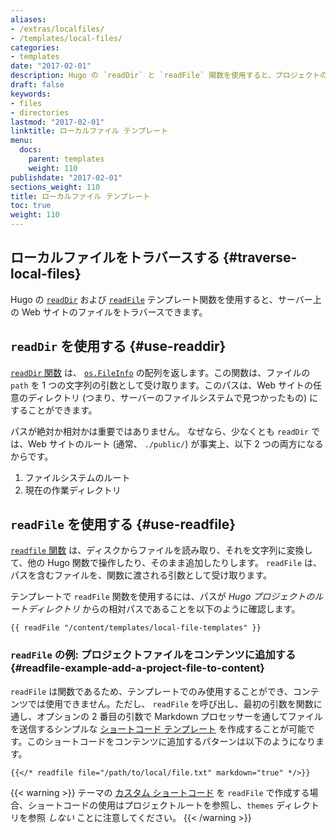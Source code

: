 ```yaml
---
aliases:
- /extras/localfiles/
- /templates/local-files/
categories:
- templates
date: "2017-02-01"
description: Hugo の `readDir` と `readFile` 関数を使用すると、プロジェクトのディレクトリ構造を走査して、簡単にファイルの内容をテンプレートに書き込むことができます。
draft: false
keywords:
- files
- directories
lastmod: "2017-02-01"
linktitle: ローカルファイル テンプレート
menu:
  docs:
    parent: templates
    weight: 110
publishdate: "2017-02-01"
sections_weight: 110
title: ローカルファイル テンプレート
toc: true
weight: 110
---
```


## ローカルファイルをトラバースする {#traverse-local-files}

Hugo の [`readDir`][readDir] および [`readFile`][readFile] テンプレート関数を使用すると、サーバー上の Web サイトのファイルをトラバースできます。

## `readDir` を使用する {#use-readdir}

[`readDir` 関数][readDir] は、 [`os.FileInfo`][osfileinfo] の配列を返します。この関数は、ファイルの `path` を 1 つの文字列の引数として受け取ります。このパスは、Web サイトの任意のディレクトリ (つまり、サーバーのファイルシステムで見つかったもの) にすることができます。

パスが絶対か相対かは重要ではありません。 なぜなら、少なくとも `readDir` では、Web サイトのルート (通常、 `./public/`) が事実上、以下 2 つの両方になるからです。

1. ファイルシステムのルート
2. 現在の作業ディレクトリ

## `readFile` を使用する {#use-readfile}

[`readfile` 関数][readFile] は、ディスクからファイルを読み取り、それを文字列に変換して、他の Hugo 関数で操作したり、そのまま追加したりします。 `readFile` は、パスを含むファイルを、関数に渡される引数として受け取ります。

テンプレートで `readFile` 関数を使用するには、パスが *Hugo プロジェクトのルートディレクトリ* からの相対パスであることを以下のように確認します。

```go-html-template
{{ readFile "/content/templates/local-file-templates" }}
```

### `readFile` の例: プロジェクトファイルをコンテンツに追加する {#readfile-example-add-a-project-file-to-content}

`readFile` は関数であるため、テンプレートでのみ使用することができ、コンテンツでは使用できません。ただし、 `readFile` を呼び出し、最初の引数を関数に通し、オプションの 2 番目の引数で Markdown プロセッサーを通してファイルを送信するシンプルな [ショートコード テンプレート][sct] を作成することが可能です。このショートコードをコンテンツに追加するパターンは以下のようになります。

```go-html-template
{{</* readfile file="/path/to/local/file.txt" markdown="true" */>}}
```

{{< warning >}}
テーマの [カスタム ショートコード](/templates/shortcode-templates/) を `readFile` で作成する場合、ショートコードの使用はプロジェクトルートを参照し、`themes` ディレクトリを参照 *しない* ことに注意してください。
{{< /warning >}}

[called directly in the Hugo docs]: https://github.com/gohugoio/hugoDocs/blob/master/content/en/templates/files.md
[dirindex]: https://github.com/gohugoio/hugo/blob/master/docs/layouts/shortcodes/directoryindex.html
[osfileinfo]: https://golang.org/pkg/os/#FileInfo
[readDir]: /function/readdir/
[readFile]: /function/readfile/
[sc]: /content-management/shortcodes/
[sct]: /templates/shortcode-templates/
[readfilesource]: https://github.com/gohugoio/hugoDocs/blob/master/layouts/shortcodes/readfile.html
[testfile]: https://github.com/gohugoio/hugoDocs/blob/master/content/en/readfiles/testing.txt
